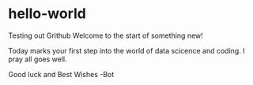 # hello-world
Testing out Grithub 
Welcome to the start of something new!

Today marks your first step into the world of data scicence and coding. I pray all goes well.

Good luck and Best Wishes 
-Bot
